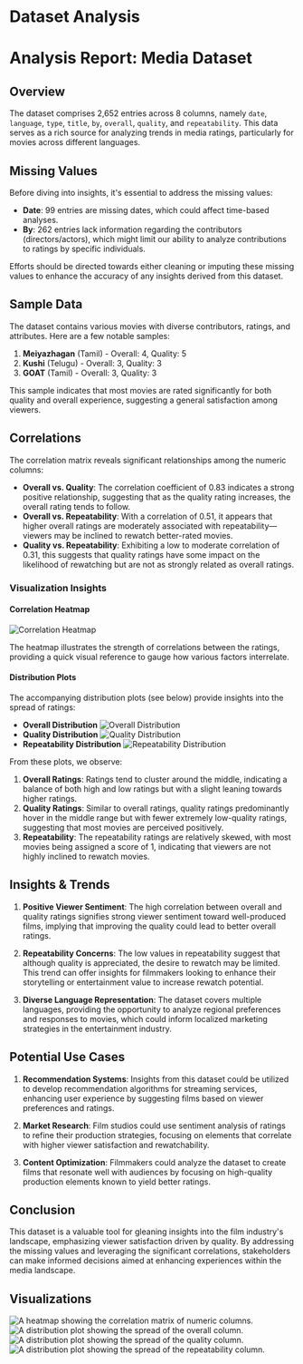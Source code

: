 # Dataset Analysis

# Analysis Report: Media Dataset

## Overview

The dataset comprises 2,652 entries across 8 columns, namely `date`, `language`, `type`, `title`, `by`, `overall`, `quality`, and `repeatability`. This data serves as a rich source for analyzing trends in media ratings, particularly for movies across different languages.

## Missing Values

Before diving into insights, it's essential to address the missing values:

- **Date**: 99 entries are missing dates, which could affect time-based analyses.
- **By**: 262 entries lack information regarding the contributors (directors/actors), which might limit our ability to analyze contributions to ratings by specific individuals.

Efforts should be directed towards either cleaning or imputing these missing values to enhance the accuracy of any insights derived from this dataset.

## Sample Data

The dataset contains various movies with diverse contributors, ratings, and attributes. Here are a few notable samples:

1. **Meiyazhagan** (Tamil) - Overall: 4, Quality: 5
2. **Kushi** (Telugu) - Overall: 3, Quality: 3
3. **GOAT** (Tamil) - Overall: 3, Quality: 3

This sample indicates that most movies are rated significantly for both quality and overall experience, suggesting a general satisfaction among viewers.

## Correlations

The correlation matrix reveals significant relationships among the numeric columns:

- **Overall vs. Quality**: The correlation coefficient of 0.83 indicates a strong positive relationship, suggesting that as the quality rating increases, the overall rating tends to follow.
- **Overall vs. Repeatability**: With a correlation of 0.51, it appears that higher overall ratings are moderately associated with repeatability—viewers may be inclined to rewatch better-rated movies.
- **Quality vs. Repeatability**: Exhibiting a low to moderate correlation of 0.31, this suggests that quality ratings have some impact on the likelihood of rewatching but are not as strongly related as overall ratings.

### Visualization Insights

#### Correlation Heatmap

![Correlation Heatmap](media_heatmap.png)

The heatmap illustrates the strength of correlations between the ratings, providing a quick visual reference to gauge how various factors interrelate.

#### Distribution Plots

The accompanying distribution plots (see below) provide insights into the spread of ratings:

- **Overall Distribution** ![Overall Distribution](media_overall_distribution.png)
- **Quality Distribution** ![Quality Distribution](media_quality_distribution.png)
- **Repeatability Distribution** ![Repeatability Distribution](media_repeatability_distribution.png)

From these plots, we observe:

1. **Overall Ratings**: Ratings tend to cluster around the middle, indicating a balance of both high and low ratings but with a slight leaning towards higher ratings.
2. **Quality Ratings**: Similar to overall ratings, quality ratings predominantly hover in the middle range but with fewer extremely low-quality ratings, suggesting that most movies are perceived positively.
3. **Repeatability**: The repeatability ratings are relatively skewed, with most movies being assigned a score of 1, indicating that viewers are not highly inclined to rewatch movies.

## Insights & Trends

1. **Positive Viewer Sentiment**: The high correlation between overall and quality ratings signifies strong viewer sentiment toward well-produced films, implying that improving the quality could lead to better overall ratings.
  
2. **Repeatability Concerns**: The low values in repeatability suggest that although quality is appreciated, the desire to rewatch may be limited. This trend can offer insights for filmmakers looking to enhance their storytelling or entertainment value to increase rewatch potential.

3. **Diverse Language Representation**: The dataset covers multiple languages, providing the opportunity to analyze regional preferences and responses to movies, which could inform localized marketing strategies in the entertainment industry.

## Potential Use Cases

1. **Recommendation Systems**: Insights from this dataset could be utilized to develop recommendation algorithms for streaming services, enhancing user experience by suggesting films based on viewer preferences and ratings.

2. **Market Research**: Film studios could use sentiment analysis of ratings to refine their production strategies, focusing on elements that correlate with higher viewer satisfaction and rewatchability.

3. **Content Optimization**: Filmmakers could analyze the dataset to create films that resonate well with audiences by focusing on high-quality production elements known to yield better ratings.

## Conclusion

This dataset is a valuable tool for gleaning insights into the film industry's landscape, emphasizing viewer satisfaction driven by quality. By addressing the missing values and leveraging the significant correlations, stakeholders can make informed decisions aimed at enhancing experiences within the media landscape.

## Visualizations
![A heatmap showing the correlation matrix of numeric columns.](media_heatmap.png)
![A distribution plot showing the spread of the `overall` column.](media_overall_distribution.png)
![A distribution plot showing the spread of the `quality` column.](media_quality_distribution.png)
![A distribution plot showing the spread of the `repeatability` column.](media_repeatability_distribution.png)
